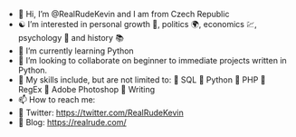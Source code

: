 - 👋 Hi, I’m @RealRudeKevin and I am from Czech Republic
- ☯️ I’m interested in personal growth 💪, politics 🌍, economics 💹, psychology 🧘 and history 📚
- 🌱 I’m currently learning Python
- 💞️ I’m looking to collaborate on beginner to immediate projects written in Python.
- 🎯 My skills include, but are not limited to:
📌 SQL
📌 Python
📌 PHP
📌 RegEx
📌 Adobe Photoshop
📌 Writing
- 📫 How to reach me:
-    🔗 Twitter: https://twitter.com/RealRudeKevin
-    🔗 Blog: https://realrude.com/

